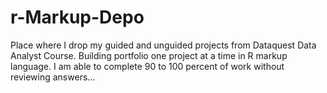 # r-Markup-Depo
Place where I drop my guided and unguided projects from Dataquest Data Analyst Course.
Building portfolio one project at a time in R markup language.
I am able to complete 90 to 100 percent of work without reviewing answers...
